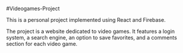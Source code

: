 #Videogames-Project

This is a personal project implemented using React and Firebase.

The project is a website dedicated to video games. It features a login system, a search engine, an option to save favorites, and a comments section for each video game.
